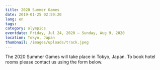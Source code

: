 ```yaml
---
title: 2020 Summer Games
date: 2019-01-25 02:59:20
lang: en
tags:
category: olympics
eventdate: Friday, Jul 24, 2020 – Sunday, Aug 9, 2020
location: Tokyo, Japan
thumbnail: /images/uploads/track.jpeg
---
```


The 2020 Summer Games will take place in Tokyo, Japan. To book hotel rooms please contact us using the form below.
